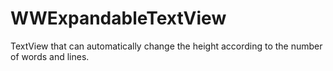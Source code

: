 # WWExpandableTextView
TextView that can automatically change the height according to the number of words and lines.

